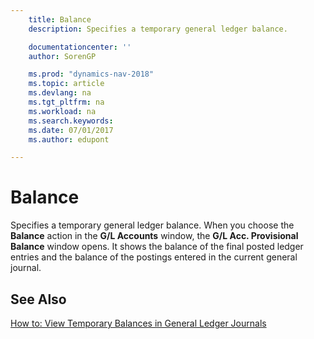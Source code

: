 ```yaml
---
    title: Balance
    description: Specifies a temporary general ledger balance.

    documentationcenter: ''
    author: SorenGP

    ms.prod: "dynamics-nav-2018"
    ms.topic: article
    ms.devlang: na
    ms.tgt_pltfrm: na
    ms.workload: na
    ms.search.keywords:
    ms.date: 07/01/2017
    ms.author: edupont

---
```

# Balance
Specifies a temporary general ledger balance. When you choose the **Balance** action in the **G/L Accounts** window, the **G/L Acc. Provisional Balance** window opens. It shows the balance of the final posted ledger entries and the balance of the postings entered in the current general journal.  

## See Also  
 [How to: View Temporary Balances in General Ledger Journals](how-to-view-temporary-balances-in-general-ledger-journals.md)
